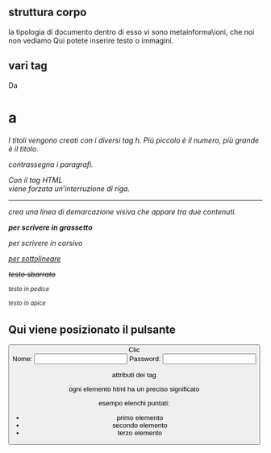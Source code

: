 ## struttura corpo

<!DOCTYPE html> la tipologia di documento
<html>
<head> dentro di esso vi sono metainforma\ioni, che noi non vediamo
<title>Il titolo del vostro sito web</title>
</head>
<body>Qui potete inserire testo o immagini.</body>
</html>

## vari tag

Da <h1> a <h6> I titoli vengono creati con i diversi tag h. Più piccolo è il numero, più grande è il titolo.

<p> contrassegna i paragrafi.

Con il tag HTML <br/> viene forzata un’interruzione di riga.

<hr> crea una linea di demarcazione visiva che appare tra due contenuti.

<b> per scrivere in grassetto</b>

<i> per scrivere in corsivo</i>

<u> per sottolineare</u>

<s> testo sbarrato</s>

<sub> testo in pedice</sub>

<sup> testo in apice </sup>

<body>
<h2>Qui viene posizionato il pulsante</h2>
<button type="button">Clic</pulsante>
</body>

<body>
<form method="post" action="mailto:mail@esempio.it">
Nome: <input type="testo" name="nome" />
Password: <input type="password" name="password" />
</form>
</body>

attributi dei tag

ogni elemento html ha un preciso significato

esempo elenchi puntati:

<ul>
  <li>primo elemento</li>
  <li>secondo elemento</li>
  <li>terzo elemento</li>
</ul>
